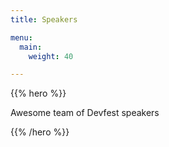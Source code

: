 ```yaml
---
title: Speakers

menu:
  main:
    weight: 40

---
```


{{% hero %}}

Awesome team of Devfest speakers

{{% /hero %}}


